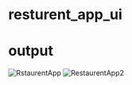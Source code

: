 # resturent_app_ui

# output
![RstaurentApp](https://github.com/MaazAkbar8/Project_UIs/assets/132812960/19929fa0-7431-4c8d-8d7d-a1e91bbfafed)
![RestaurentApp2](https://github.com/MaazAkbar8/Project_UIs/assets/132812960/b8705e4e-445d-4b44-8274-75019cbb81d7)

 

